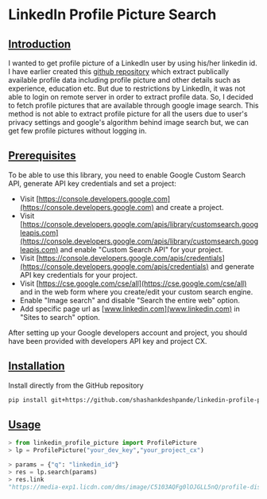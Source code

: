 


# LinkedIn Profile Picture Search
## [Introduction](#Introduction)

I wanted to get profile picture of a LinkedIn user by using his/her linkedin id. I have earlier created this [github repository](https://github.com/shashankdeshpande/linkedin) which extract publically available profile data including profile picture and other details such as experience, education etc.
But due to restrictions by LinkedIn, it was not able to login on remote server in order to extract profile data. So, I decided to fetch profile pictures that are available through google image search. This method is not able to extract profile picture for all the users due to user's privacy settings and google's algorithm behind image search but, we can get few profile pictures without logging in.

## [Prerequisites](#prerequisites)

To be able to use this library, you need to enable Google Custom Search API, generate API key credentials and set a project:
 -   Visit [https://console.developers.google.com](https://console.developers.google.com) and create a project.
 -   Visit [https://console.developers.google.com/apis/library/customsearch.googleapis.com](https://console.developers.google.com/apis/library/customsearch.googleapis.com) and enable "Custom Search API" for your project.
 -   Visit [https://console.developers.google.com/apis/credentials](https://console.developers.google.com/apis/credentials) and generate API key credentials for your project.
 -   Visit [https://cse.google.com/cse/all](https://cse.google.com/cse/all) and in the web form where you create/edit your custom search engine. 
- Enable "Image search" and disable "Search the entire web" option.
- Add specific page url as [www.linkedin.com](www.linkedin.com) in "Sites to search" option.

After setting up your Google developers account and project, you should have been provided with developers API key and project CX.

## [Installation](#installation)
Install directly from the GitHub repository
```bash
pip install git+https://github.com/shashankdeshpande/linkedin-profile-picture.git
```
## [Usage](#usage)
```python
> from linkedin_profile_picture import ProfilePicture
> lp = ProfilePicture("your_dev_key","your_project_cx")
```
```python
> params = {"q": "linkedin_id"}
> res = lp.search(params)
> res.link
"https://media-exp1.licdn.com/dms/image/C5103AQFg0lOJGLL5nQ/profile-displayphoto-shrink_200_200/0?e=1605139200&v=beta&t=ezcdygbf8i6Hz7DLdZ2xbKkzpbpPlFHryQ_uUJ2XW-8"
```

